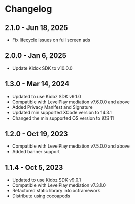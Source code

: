 # Changelog

## 2.1.0 - Jun 18, 2025

* Fix lifecycle issues on full screen ads

## 2.0.0 - Jan 6, 2025

* Update  Kidox SDK to v10.0.0
  
## 1.3.0 - Mar 14, 2024

* Updated to use Kidoz SDK v9.1.0
* Compatible with LevelPlay mediation v7.6.0.0 and above
* Added Privacy Manifest and Signature
* Updated min supported XCode version to 14.3.1
* Changed the min supported OS version to iOS 11

## 1.2.0 - Oct 19, 2023

* Compatible with LevelPlay mediation v7.5.0.0 and above
* Added banner support

## 1.1.4 - Oct 5, 2023

* Updated to use Kidoz SDK v9.0.1
* Compatible with LevelPlay mediation v7.3.1.0
* Refactored static library into xcframework
* Distribute using cocoapods

